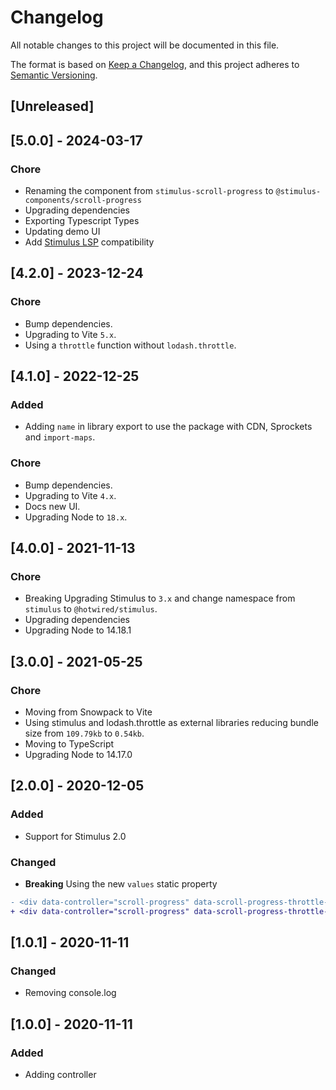 # Changelog

All notable changes to this project will be documented in this file.

The format is based on [Keep a Changelog](https://keepachangelog.com/en/1.0.0/),
and this project adheres to [Semantic Versioning](https://semver.org/spec/v2.0.0.html).

## [Unreleased]

## [5.0.0] - 2024-03-17

### Chore

- Renaming the component from `stimulus-scroll-progress` to `@stimulus-components/scroll-progress`
- Upgrading dependencies
- Exporting Typescript Types
- Updating demo UI
- Add [Stimulus LSP](https://github.com/marcoroth/stimulus-lsp) compatibility

## [4.2.0] - 2023-12-24

### Chore

- Bump dependencies.
- Upgrading to Vite `5.x`.
- Using a `throttle` function without `lodash.throttle`.

## [4.1.0] - 2022-12-25

### Added

- Adding `name` in library export to use the package with CDN, Sprockets and `import-maps`.

### Chore

- Bump dependencies.
- Upgrading to Vite `4.x`.
- Docs new UI.
- Upgrading Node to `18.x`.

## [4.0.0] - 2021-11-13

### Chore

- Breaking Upgrading Stimulus to `3.x` and change namespace from `stimulus` to `@hotwired/stimulus`.
- Upgrading dependencies
- Upgrading Node to 14.18.1

## [3.0.0] - 2021-05-25

### Chore

- Moving from Snowpack to Vite
- Using stimulus and lodash.throttle as external libraries reducing bundle size from `109.79kb` to `0.54kb`.
- Moving to TypeScript
- Upgrading Node to 14.17.0

## [2.0.0] - 2020-12-05

### Added

- Support for Stimulus 2.0

### Changed

- **Breaking** Using the new `values` static property

```diff
- <div data-controller="scroll-progress" data-scroll-progress-throttle-delay="100">
+ <div data-controller="scroll-progress" data-scroll-progress-throttle-delay-value="100">
```

## [1.0.1] - 2020-11-11

### Changed

- Removing console.log

## [1.0.0] - 2020-11-11

### Added

- Adding controller
